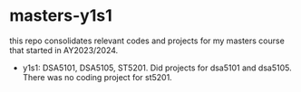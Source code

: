 # masters-y1s1
this repo consolidates relevant codes and projects for my masters course that started in AY2023/2024.

* y1s1: DSA5101, DSA5105, ST5201. Did projects for dsa5101 and dsa5105. There was no coding project for st5201.
